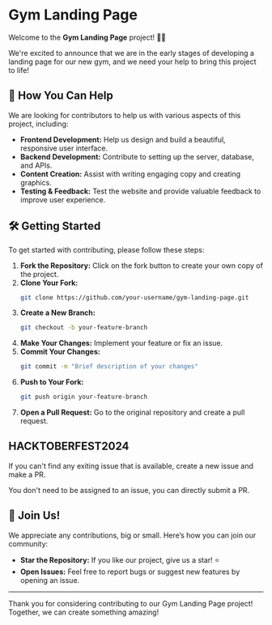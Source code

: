 
# Gym Landing Page

Welcome to the **Gym Landing Page** project! 🏋️‍♂️

We're excited to announce that we are in the early stages of developing a landing page for our new gym, and we need your help to bring this project to life! 

## 🚀 How You Can Help

We are looking for contributors to help us with various aspects of this project, including:

- **Frontend Development:** Help us design and build a beautiful, responsive user interface.
- **Backend Development:** Contribute to setting up the server, database, and APIs.
- **Content Creation:** Assist with writing engaging copy and creating graphics.
- **Testing & Feedback:** Test the website and provide valuable feedback to improve user experience.

## 🛠️ Getting Started

To get started with contributing, please follow these steps:

1. **Fork the Repository:** Click on the fork button to create your own copy of the project.
2. **Clone Your Fork:**
   ```bash
   git clone https://github.com/your-username/gym-landing-page.git
   ```
3. **Create a New Branch:**
   ```bash
   git checkout -b your-feature-branch
   ```
4. **Make Your Changes:** Implement your feature or fix an issue.
5. **Commit Your Changes:**
   ```bash
   git commit -m "Brief description of your changes"
   ```
6. **Push to Your Fork:**
   ```bash
   git push origin your-feature-branch
   ```
7. **Open a Pull Request:** Go to the original repository and create a pull request.

## HACKTOBERFEST2024
If you can't find any exiting issue that is available, create a new issue and make a PR.

You don't need to be assigned to an issue, you can directly submit a PR.


## 🤝 Join Us!

We appreciate any contributions, big or small. Here’s how you can join our community:

- **Star the Repository:** If you like our project, give us a star! ⭐
- **Open Issues:** Feel free to report bugs or suggest new features by opening an issue.

---

Thank you for considering contributing to our Gym Landing Page project! Together, we can create something amazing!
